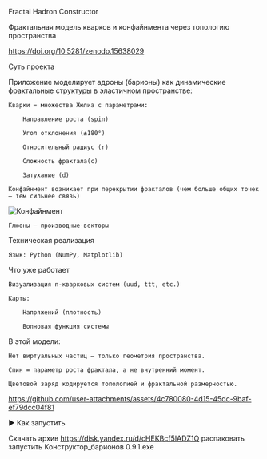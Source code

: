 Fractal Hadron Constructor

Фрактальная модель кварков и конфайнмента через топологию пространства

https://doi.org/10.5281/zenodo.15638029

 Суть проекта

Приложение моделирует адроны (барионы) как динамические фрактальные структуры в эластичном пространстве:

    Кварки = множества Жюлиа с параметрами:

        Направление роста (spin)

        Угол отклонения (±180°)

        Относительный радиус (r)

        Сложность фрактала(c)

        Затухание (d)
        
    Конфайнмент возникает при перекрытии фракталов (чем больше общих точек — тем сильнее связь)

 ![Конфайнмент](https://github.com/user-attachments/assets/f79a800a-68bf-4245-a542-c01a342cace5)

 


    Глюоны — производные-векторы



Техническая реализация

    Язык: Python (NumPy, Matplotlib)

 Что уже работает

    Визуализация n-кварковых систем (uud, ttt, etc.) 

    Карты:

        Напряжений (плотность)

        Волновая функция системы


В этой модели:

    Нет виртуальных частиц — только геометрия пространства.

    Спин = параметр роста фрактала, а не внутренний момент.

    Цветовой заряд кодируется топологией и фрактальной размерностью.



https://github.com/user-attachments/assets/4c780080-4d15-45dc-9baf-ef79dcc04f81




▶ Как запустить

Скачать архив https://disk.yandex.ru/d/cHEKBcf5IADZ1Q
распаковать
запустить Конструктор_барионов 0.9.1.exe
